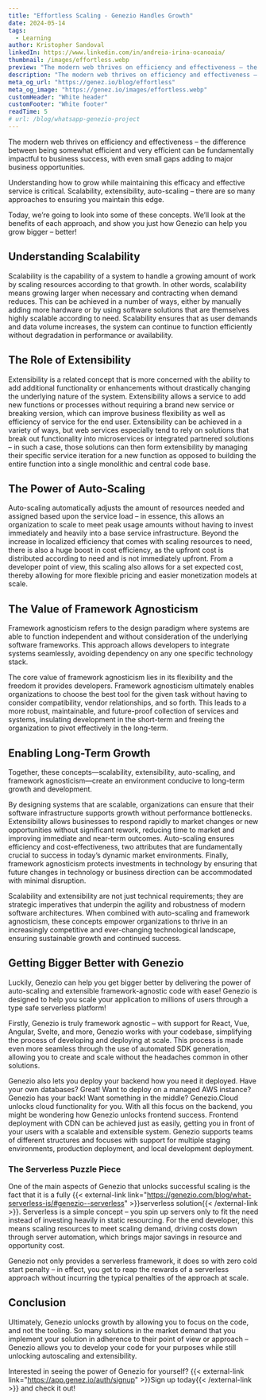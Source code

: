 ```yaml
---
title: "Effortless Scaling - Genezio Handles Growth"
date: 2024-05-14
tags:
  - Learning
author: Kristopher Sandoval
linkedIn: https://www.linkedin.com/in/andreia-irina-ocanoaia/
thumbnail: /images/effortless.webp
preview: "The modern web thrives on efficiency and effectiveness – the difference between being somewhat efficient and very efficient can be fundamentally impactful to business success, with even small gaps adding to major business opportunities."
description: "The modern web thrives on efficiency and effectiveness – the difference between being somewhat efficient and very efficient can be fundamentally impactful to business success, with even small gaps adding to major business opportunities."
meta_og_url: "https://genez.io/blog/effortless"
meta_og_image: "https://genez.io/images/effortless.webp"
customHeader: "White header"
customFooter: "White footer"
readTime: 5
# url: /blog/whatsapp-genezio-project
---
```


The modern web thrives on efficiency and effectiveness – the difference between being somewhat efficient and very efficient can be fundamentally impactful to business success, with even small gaps adding to major business opportunities.

Understanding how to grow while maintaining this efficacy and effective service is critical. Scalability, extensibility, auto-scaling – there are so many approaches to ensuring you maintain this edge.

Today, we’re going to look into some of these concepts. We’ll look at the benefits of each approach, and show you just how Genezio can help you grow bigger – better!

## Understanding Scalability

Scalability is the capability of a system to handle a growing amount of work by scaling resources according to that growth. In other words, scalability means growing larger when necessary and contracting when demand reduces. This can be achieved in a number of ways, either by manually adding more hardware or by using software solutions that are themselves highly scalable according to need. Scalability ensures that as user demands and data volume increases, the system can continue to function efficiently without degradation in performance or availability.

## The Role of Extensibility

Extensibility is a related concept that is more concerned with the ability to add additional functionality or enhancements without drastically changing the underlying nature of the system. Extensibility allows a service to add new functions or processes without requiring a brand new service or breaking version, which can improve business flexibility as well as efficiency of service for the end user. Extensibility can be achieved in a variety of ways, but web services especially tend to rely on solutions that break out functionality into microservices or integrated partnered solutions – in such a case, those solutions can then form extensibility by managing their specific service iteration for a new function as opposed to building the entire function into a single monolithic and central code base.

## The Power of Auto-Scaling

Auto-scaling automatically adjusts the amount of resources needed and assigned based upon the service load – in essence, this allows an organization to scale to meet peak usage amounts without having to invest immediately and heavily into a base service infrastructure. Beyond the increase in localized efficiency that comes with scaling resources to need, there is also a huge boost in cost efficiency, as the upfront cost is distributed according to need and is not immediately upfront. From a developer point of view, this scaling also allows for a set expected cost, thereby allowing for more flexible pricing and easier monetization models at scale.

## The Value of Framework Agnosticism

Framework agnosticism refers to the design paradigm where systems are able to function independent and without consideration of the underlying software frameworks. This approach allows developers to integrate systems seamlessly, avoiding dependency on any one specific technology stack.

The core value of framework agnosticism lies in its flexibility and the freedom it provides developers. Framework agnosticism ultimately enables organizations to choose the best tool for the given task without having to consider compatibility, vendor relationships, and so forth. This leads to a more robust, maintainable, and future-proof collection of services and systems, insulating development in the short-term and freeing the organization to pivot effectively in the long-term.

## Enabling Long-Term Growth

Together, these concepts—scalability, extensibility, auto-scaling, and framework agnosticism—create an environment conducive to long-term growth and development.

By designing systems that are scalable, organizations can ensure that their software infrastructure supports growth without performance bottlenecks. Extensibility allows businesses to respond rapidly to market changes or new opportunities without significant rework, reducing time to market and improving immediate and near-term outcomes. Auto-scaling ensures efficiency and cost-effectiveness, two attributes that are fundamentally crucial to success in today’s dynamic market environments. Finally, framework agnosticism protects investments in technology by ensuring that future changes in technology or business direction can be accommodated with minimal disruption.

Scalability and extensibility are not just technical requirements; they are strategic imperatives that underpin the agility and robustness of modern software architectures. When combined with auto-scaling and framework agnosticism, these concepts empower organizations to thrive in an increasingly competitive and ever-changing technological landscape, ensuring sustainable growth and continued success.

## Getting Bigger Better with Genezio

Luckily, Genezio can help you get bigger better by delivering the power of auto-scaling and extensible framework-agnostic code with ease! Genezio is designed to help you scale your application to millions of users through a type safe serverless platform!

Firstly, Genezio is truly framework agnostic – with support for React, Vue, Angular, Svelte, and more, Genezio works with your codebase, simplifying the process of developing and deploying at scale. This process is made even more seamless through the use of automated SDK generation, allowing you to create and scale without the headaches common in other solutions.

Genezio also lets you deploy your backend how you need it deployed. Have your own databases? Great! Want to deploy on a managed AWS instance? Genezio has your back! Want something in the middle? Genezio.Cloud unlocks cloud functionality for you. With all this focus on the backend, you might be wondering how Genezio unlocks frontend success. Frontend deployment with CDN can be achieved just as easily, getting you in front of your users with a scalable and extensible system. Genezio supports teams of different structures and focuses with support for multiple staging environments, production deployment, and local development deployment.

### The Serverless Puzzle Piece

One of the main aspects of Genezio that unlocks successful scaling is the fact that it is a fully {{< external-link link="https://genezio.com/blog/what-serverless-is/#genezio--serverless" >}}serverless solution{{< /external-link >}}. Serverless is a simple concept – you spin up servers only to fit the need instead of investing heavily in static resourcing. For the end developer, this means scaling resources to meet scaling demand, driving costs down through server automation, which brings major savings in resource and opportunity cost.

Genezio not only provides a serverless framework, it does so with zero cold start penalty – in effect, you get to reap the rewards of a serverless approach without incurring the typical penalties of the approach at scale.

## Conclusion

Ultimately, Genezio unlocks growth by allowing you to focus on the code, and not the tooling. So many solutions in the market demand that you implement your solution in adherence to their point of view or approach – Genezio allows you to develop your code for your purposes while still unlocking autoscaling and extensibility.

Interested in seeing the power of Genezio for yourself? {{< external-link link="https://app.genez.io/auth/signup" >}}Sign up today{{< /external-link >}} and check it out!
